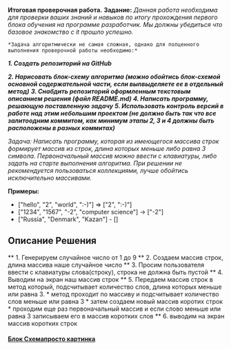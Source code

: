 **Итоговая проверочная работа.**
**Задание:**
    _Данная работа необходима для проверки ваших знаний и навыков по итогу прохождения первого блока обучения на программе разработчик. Мы должны убедиться что базовое знакомство с it прошло успешно._

    *Задача алгоритмически не самая сложная, однако для полценного выполнения проверочной работы необходимо:*
_**1. Создать репозиторий на GitHub**_

_**2. Нарисовать блок-схему алгоритма (можно обойтись блок-схемой основной содержательной части, если выnвыделяете ее в отдельный метод)**_
_**3. Снабдить репозиторий оформленным текстовым описанием решения (файл README.md)**_
_**4. Написать программу, решающую поставленную задачу**_ 
_**5. Использовать контроль версий в работе над этим небольшим проектом (не должно быть так что все залитоодним коммитом, как минимум этапы 2, 3 и 4 должны быть расположены в разных коммитах)**_

_Задача: Написать программу, которая из имеющегося массива строк формирует массив из строк, длина которых меньше либо равна 3 символа. Первоначальный массив можно ввести с клавиатуры, либо задать на старте выполнения алгоритма. При решении не рекомендуется пользоваться коллекциями, лучше обойтись исключительно массивами._

**Примеры:**
* ["hello", "2", "world", ":-)"] => ["2", ":-)"]
* ["1234", "1567", "-2", "computer science"] → ["-2"]
* ["Russia", "Denmark", "Kazan"] - []

## Описание Решения

** 1. Генерируем случайное число от 1 до 9
** 2. Создаем массив строк, длина массива наше случайное число
** 3. Просим пользователя ввести с клавиатуры слова(строку), строка не должна быть пустой
** 4. Выводим на экран наш массив строк
** 5. Передаем массив строк в метод который, подсчитывает количество слов, длина которых меньше или равна 3.
    * метод проходит по массиву и подсчитывает количество слов меньше или равна 3
    * затем создаем новый массив коротих строк
    * проходим еще раз первоначальный массив и если слово меньше или равна 3 записываем его в массив коротких слов
** 6. выводим на экран массив коротких строк


#### [Блок Схемапросто картинка](recomends.png)
